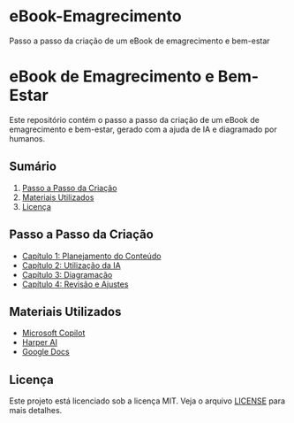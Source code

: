 # eBook-Emagrecimento
Passo a passo da criação de um eBook de emagrecimento e bem-estar
# eBook de Emagrecimento e Bem-Estar

Este repositório contém o passo a passo da criação de um eBook de emagrecimento e bem-estar, gerado com a ajuda de IA e diagramado por humanos.

## Sumário
1. [Passo a Passo da Criação](#passo-a-passo-da-criação)
2. [Materiais Utilizados](#materiais-utilizados)
3. [Licença](#licença)

## Passo a Passo da Criação
- [Capítulo 1: Planejamento do Conteúdo](./passo-a-passo/planejamento.md)
- [Capítulo 2: Utilização da IA](./passo-a-passo/utilizacao-da-ia.md)
- [Capítulo 3: Diagramação](./passo-a-passo/diagramacao.md)
- [Capítulo 4: Revisão e Ajustes](./passo-a-passo/revisao.md)

## Materiais Utilizados
- [Microsoft Copilot](https://www.microsoft.com)
- [Harper AI](https://harper.ai)
- [Google Docs](https://docs.google.com)

## Licença
Este projeto está licenciado sob a licença MIT. Veja o arquivo [LICENSE](./LICENSE) para mais detalhes.
